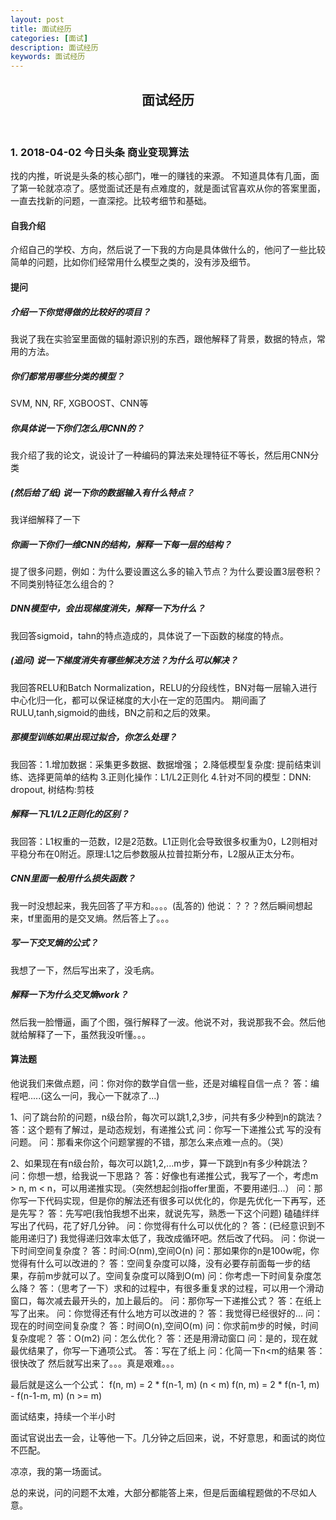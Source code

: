 ```yaml
---
layout: post
title: 面试经历
categories: [面试]
description: 面试经历
keywords: 面试经历
---
```



<h2 align = "center"> 面试经历 </h2>

<br/>

### 1. 2018-04-02  今日头条 商业变现算法

  找的内推，听说是头条的核心部门，唯一的赚钱的来源。
  不知道具体有几面，面了第一轮就凉凉了。感觉面试还是有点难度的，就是面试官喜欢从你的答案里面，一直去找新的问题，一直深挖。比较考细节和基础。

  #### 自我介绍

  介绍自己的学校、方向，然后说了一下我的方向是具体做什么的，他问了一些比较简单的问题，比如你们经常用什么模型之类的，没有涉及细节。

  #### 提问
  ##### 介绍一下你觉得做的比较好的项目？
  我说了我在实验室里面做的辐射源识别的东西，跟他解释了背景，数据的特点，常用的方法。

  ##### 你们都常用哪些分类的模型？
  SVM, NN, RF, XGBOOST、CNN等

  ##### 你具体说一下你们怎么用CNN的？
  我介绍了我的论文，说设计了一种编码的算法来处理特征不等长，然后用CNN分类

  ##### (然后给了纸) 说一下你的数据输入有什么特点？
  我详细解释了一下

  ##### 你画一下你们一维CNN的结构，解释一下每一层的结构？
  提了很多问题，例如：为什么要设置这么多的输入节点？为什么要设置3层卷积？不同类别特征怎么组合的？

  ##### DNN模型中，会出现梯度消失，解释一下为什么？
  我回答sigmoid，tahn的特点造成的，具体说了一下函数的梯度的特点。

  ##### (追问) 说一下梯度消失有哪些解决方法？为什么可以解决？
  我回答RELU和Batch Normalization，RELU的分段线性，BN对每一层输入进行中心化归一化，都可以保证梯度的大小在一定的范围内。 期间画了RULU,tanh,sigmoid的曲线，BN之前和之后的效果。

  ##### 那模型训练如果出现过拟合，你怎么处理？
  我回答：1.增加数据：采集更多数据、数据增强；
         2.降低模型复杂度: 提前结束训练、选择更简单的结构
         3.正则化操作：L1/L2正则化
         4.针对不同的模型：DNN: dropout, 树结构:剪枝

  ##### 解释一下L1/L2正则化的区别？
  我回答：L1权重的一范数，l2是2范数。L1正则化会导致很多权重为0，L2则相对平稳分布在0附近。原理:L1之后参数服从拉普拉斯分布，L2服从正太分布。

  ##### CNN里面一般用什么损失函数？
  我一时没想起来，我先回答了平方和。。。。(乱答的)
  他说：？？？然后瞬间想起来，tf里面用的是交叉熵。然后答上了。。。

  ##### 写一下交叉熵的公式？
  我想了一下，然后写出来了，没毛病。

  ##### 解释一下为什么交叉熵work？
  然后我一脸懵逼，画了个图，强行解释了一波。他说不对，我说那我不会。然后他就给解释了一下，虽然我没听懂。。。


  #### 算法题
  他说我们来做点题，问：你对你的数学自信一些，还是对编程自信一点？
  答：编程吧.....(这么一问，我心一下就凉了...)

  1、问了跳台阶的问题，n级台阶，每次可以跳1,2,3步，问共有多少种到n的跳法？
  答：这个题有了解过，是动态规划，有递推公式
  问：你写一下递推公式
  写的没有问题。
  问：那看来你这个问题掌握的不错，那怎么来点难一点的。（哭）

  2、如果现在有n级台阶，每次可以跳1,2,...m步，算一下跳到n有多少种跳法？
  问：你想一想，给我说一下思路？
  答：好像也有递推公式，我写了一个，考虑m > n, m < n，可以用递推实现。（突然想起剑指offer里面，不要用递归...）
  问：那你写一下代码实现，但是你的解法还有很多可以优化的，你是先优化一下再写，还是先写？
  答：先写吧(我怕我想不出来，就说先写，熟悉一下这个问题)
  磕磕绊绊写出了代码，花了好几分钟。
  问：你觉得有什么可以优化的？
  答：(已经意识到不能用递归了) 我觉得递归效率太低了，我改成循环吧。然后改了代码。
  问：你说一下时间空间复杂度？
  答：时间:O(nm),空间O(n)
  问：那如果你的n是100w呢，你觉得有什么可以改进的？
  答：空间复杂度可以降，没有必要存前面每一步的结果，存前m步就可以了。空间复杂度可以降到O(m)
  问：你考虑一下时间复杂度怎么降？
  答：（思考了一下）求和的过程中，有很多重复求的过程，可以用一个滑动窗口，每次减去最开头的，加上最后的。
  问：那你写一下递推公式？
  答：在纸上写了出来。
  问：你觉得还有什么地方可以改进的？
  答：我觉得已经很好的...
  问：现在的时间空间复杂度？
  答：时间O(n),空间O(m)
  问：你求前m步的时候，时间复杂度呢？
  答：O(m2)
  问：怎么优化？
  答：还是用滑动窗口
  问：是的，现在就最优结果了，你写一下通项公式。
  答：写在了纸上
  问：化简一下n<m的结果
  答：很快改了
  然后就写出来了。。。真是艰难。。。

  最后就是这么一个公式：
  f(n, m) = 2 * f(n-1, m) (n < m)
  f(n, m) = 2 * f(n-1, m) - f(n-1-m, m) (n >= m)

  面试结束，持续一个半小时

面试官说出去一会，让等他一下。几分钟之后回来，说，不好意思，和面试的岗位不匹配。

凉凉，我的第一场面试。

总的来说，问的问题不太难，大部分都能答上来，但是后面编程题做的不尽如人意。
